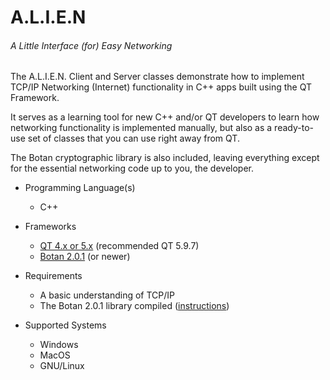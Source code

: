 # A.L.I.E.N
###### A Little Interface (for) Easy Networking

The A.L.I.E.N. Client and Server classes demonstrate how to implement TCP/IP Networking (Internet) functionality in C++ apps built using the QT Framework.

It serves as a learning tool for new C++ and/or QT developers to learn how networking functionality is implemented manually, but also as a ready-to-use set of classes that you can use right away from QT.

The Botan cryptographic library is also included, leaving everything except for the essential networking code up to you, the developer.

* Programming Language(s)
  * C++

* Frameworks
  * [QT 4.x or 5.x](https://download.qt.io/archive/qt/5.9/5.9.7/) (recommended QT 5.9.7)
  * [Botan 2.0.1](https://botan.randombit.net/) (or newer)
  
* Requirements
  * A basic understanding of TCP/IP
  * The Botan 2.0.1 library compiled ([instructions](https://gist.github.com/xul76))

* Supported Systems
  * Windows
  * MacOS
  * GNU/Linux
